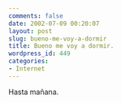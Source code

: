 ```yaml
---
comments: false
date: 2002-07-09 00:20:07
layout: post
slug: bueno-me-voy-a-dormir
title: Bueno me voy a dormir.
wordpress_id: 449
categories:
- Internet
---
```


Hasta mañana.




 
